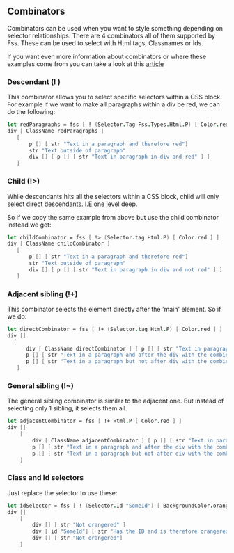 ## Combinators

Combinators can be used when you want to style something depending on selector relationships.
There are 4 combinators all of them supported by Fss.
These can be used to select with Html tags, Classnames or Ids.

If you want even more information about combinators or where these examples come from you can take a look at this [article](https://blog.logrocket.com/what-you-need-to-know-about-css-combinators/)

### Descendant (! )
This combinator allows you to select specific selectors within a CSS block.
For example if we want to make all paragraphs within a div be red, we can do the following:

```fsharp
let redParagraphs = fss [ ! (Selector.Tag Fss.Types.Html.P) [ Color.red ] ]
div [ ClassName redParagraphs ]
   [
       p [] [ str "Text in a paragraph and therefore red"]
       str "Text outside of paragraph"
       div [] [ p [] [ str "Text in paragraph in div and red" ] ]
   ]
```

<example/>

### Child (!>)
While descendants hits all the selectors within a CSS block, child will only select direct descendants. I.E one level deep.

So if we copy the same example from above but use the child combinator instead we get:

```fsharp
let childCombinator = fss [ !> (Selector.tag Html.P) [ Color.red ] ]
div [ ClassName childCombinator ]
   [
       p [] [ str "Text in a paragraph and therefore red"]
       str "Text outside of paragraph"
       div [] [ p [] [ str "Text in paragraph in div and not red" ] ]
   ]
```

<example/>

### Adjacent sibling (!+)
This combinator selects the element directly after the 'main' element.
So if we do:

```fsharp
let directCombinator = fss [ !+ (Selector.tag Html.P) [ Color.red ] ]
div []
  [
      div [ ClassName directCombinator ] [ p [] [ str "Text in paragraph in div" ] ]
      p [] [ str "Text in a paragraph and after the div with the combinator so is red"]
      p [] [ str "Text in a paragraph but not after div with the combinator so is not red"]
   ]
```

<example/>

### General sibling (!~)
The general sibling combinator is similar to the adjacent one. But instead of selecting only 1 sibling, it selects them all.

```fsharp
let adjacentCombinator = fss [ !+ Html.P [ Color.red ] ]
div []
    [
        div [ ClassName adjacentCombinator ] [ p [] [ str "Text in paragraph in div" ] ]
        p [] [ str "Text in a paragraph and after the div with the combinator so is red"]
        p [] [ str "Text in a paragraph but not after div with the combinator so is not red"]
    ]
```

<example/>

### Class and Id selectors
Just replace the selector to use these:

```fsharp
let idSelector = fss [ ! (Selector.Id "SomeId") [ BackgroundColor.orangeRed ] ]
div []
    [
        div [] [ str "Not orangered" ]
        div [ id "SomeId"] [ str "Has the ID and is therefore orangered" ]
        div [] [ str "Not orangered"]
    ]
```

<example/>
